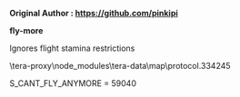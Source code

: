 **Original Author : https://github.com/pinkipi**

**fly-more**

Ignores flight stamina restrictions

\tera-proxy\node_modules\tera-data\map\protocol.334245

S_CANT_FLY_ANYMORE = 59040

